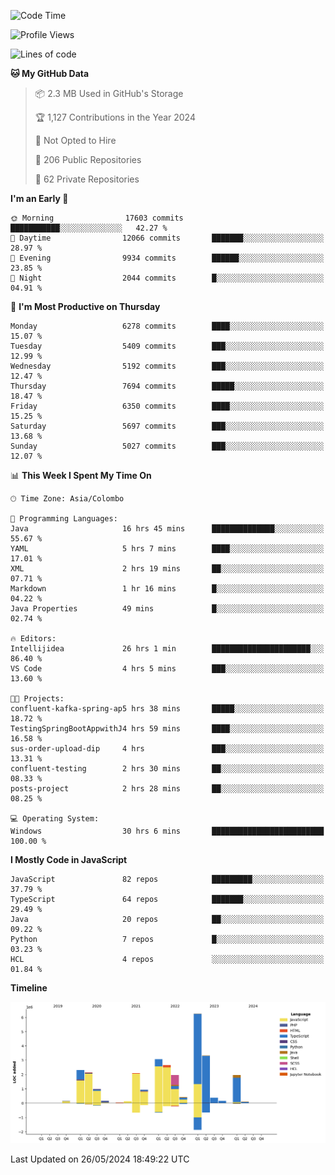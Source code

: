 
<!--START_SECTION:waka-->
![Code Time](http://img.shields.io/badge/Code%20Time-1%2C718%20hrs%2044%20mins-blue)

![Profile Views](http://img.shields.io/badge/Profile%20Views-0-blue)

![Lines of code](https://img.shields.io/badge/From%20Hello%20World%20I%27ve%20Written-29.1%20million%20lines%20of%20code-blue)

**🐱 My GitHub Data** 

> 📦 2.3 MB Used in GitHub's Storage 
 > 
> 🏆 1,127 Contributions in the Year 2024
 > 
> 🚫 Not Opted to Hire
 > 
> 📜 206 Public Repositories 
 > 
> 🔑 62 Private Repositories 
 > 
**I'm an Early 🐤** 

```text
🌞 Morning                17603 commits       ███████████░░░░░░░░░░░░░░   42.27 % 
🌆 Daytime                12066 commits       ███████░░░░░░░░░░░░░░░░░░   28.97 % 
🌃 Evening                9934 commits        ██████░░░░░░░░░░░░░░░░░░░   23.85 % 
🌙 Night                  2044 commits        █░░░░░░░░░░░░░░░░░░░░░░░░   04.91 % 
```
📅 **I'm Most Productive on Thursday** 

```text
Monday                   6278 commits        ████░░░░░░░░░░░░░░░░░░░░░   15.07 % 
Tuesday                  5409 commits        ███░░░░░░░░░░░░░░░░░░░░░░   12.99 % 
Wednesday                5192 commits        ███░░░░░░░░░░░░░░░░░░░░░░   12.47 % 
Thursday                 7694 commits        █████░░░░░░░░░░░░░░░░░░░░   18.47 % 
Friday                   6350 commits        ████░░░░░░░░░░░░░░░░░░░░░   15.25 % 
Saturday                 5697 commits        ███░░░░░░░░░░░░░░░░░░░░░░   13.68 % 
Sunday                   5027 commits        ███░░░░░░░░░░░░░░░░░░░░░░   12.07 % 
```


📊 **This Week I Spent My Time On** 

```text
🕑︎ Time Zone: Asia/Colombo

💬 Programming Languages: 
Java                     16 hrs 45 mins      ██████████████░░░░░░░░░░░   55.67 % 
YAML                     5 hrs 7 mins        ████░░░░░░░░░░░░░░░░░░░░░   17.01 % 
XML                      2 hrs 19 mins       ██░░░░░░░░░░░░░░░░░░░░░░░   07.71 % 
Markdown                 1 hr 16 mins        █░░░░░░░░░░░░░░░░░░░░░░░░   04.22 % 
Java Properties          49 mins             █░░░░░░░░░░░░░░░░░░░░░░░░   02.74 % 

🔥 Editors: 
Intellijidea             26 hrs 1 min        ██████████████████████░░░   86.40 % 
VS Code                  4 hrs 5 mins        ███░░░░░░░░░░░░░░░░░░░░░░   13.60 % 

🐱‍💻 Projects: 
confluent-kafka-spring-ap5 hrs 38 mins       █████░░░░░░░░░░░░░░░░░░░░   18.72 % 
TestingSpringBootAppwithJ4 hrs 59 mins       ████░░░░░░░░░░░░░░░░░░░░░   16.58 % 
sus-order-upload-dip     4 hrs               ███░░░░░░░░░░░░░░░░░░░░░░   13.31 % 
confluent-testing        2 hrs 30 mins       ██░░░░░░░░░░░░░░░░░░░░░░░   08.33 % 
posts-project            2 hrs 28 mins       ██░░░░░░░░░░░░░░░░░░░░░░░   08.25 % 

💻 Operating System: 
Windows                  30 hrs 6 mins       █████████████████████████   100.00 % 
```

**I Mostly Code in JavaScript** 

```text
JavaScript               82 repos            █████████░░░░░░░░░░░░░░░░   37.79 % 
TypeScript               64 repos            ███████░░░░░░░░░░░░░░░░░░   29.49 % 
Java                     20 repos            ██░░░░░░░░░░░░░░░░░░░░░░░   09.22 % 
Python                   7 repos             █░░░░░░░░░░░░░░░░░░░░░░░░   03.23 % 
HCL                      4 repos             ░░░░░░░░░░░░░░░░░░░░░░░░░   01.84 % 
```



**Timeline**

![Lines of Code chart](https://raw.githubusercontent.com/ccweerasinghe1994/ccweerasinghe1994/master/assets/bar_graph.png)


 Last Updated on 26/05/2024 18:49:22 UTC
<!--END_SECTION:waka-->
